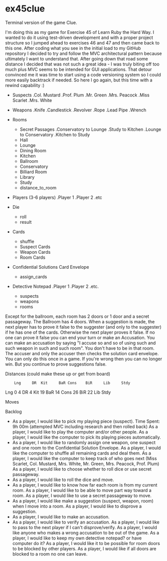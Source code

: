 ex45clue
========

Terminal version of the game Clue.

I'm doing this as my game for Exercise 45 of Learn Ruby the Hard Way.  I wanted to  do it using test-driven development and with a proper project structure so I jumped ahead to exercises 46 and 47 and then came back to this one.  After coding what you see in the initial load to my GitHub repository I decided to try and follow the MVC architectural pattern because ultimately I want to understand that. After going down that road some distance I decided that was not such a great idea - I was truly biting off too much plus MVC seems to be intended for GUI applications.  That detour convinced me it was time to start using a code versioning system so I could more easily backtrack if needed.  So here I go again, but this time with a rewind capability :)

* Suspects
.Col. Mustard
.Prof. Plum
.Mr. Green
.Mrs. Peacock
.Miss Scarlet
.Mrs. White

* Weapons
.Knife
.Candlestick
.Revolver
.Rope
.Lead Pipe
.Wrench

* Rooms
  - Secret Passages
    .Conservatory to Lounge
    .Study to Kitchen
    .Lounge to Conservatory
    .Kitchen to Study
  * Hall
  * Lounge
  * Dining Room
  * Kitchen
  * Ballroom
  * Conservatory
  * Billiard Room
  * Library
  * Study
  - distance_to_room
  
* Players (3-6 players)
.Player 1
.Player 2
.etc

* Die
  - roll
  - result

* Cards
  - shuffle
  * Suspect Cards
  * Weapon Cards
  * Room Cards

* Confidential Solutions Card Envelope
  - assign_cards

* Detective Notepad
.Player 1
.Player 2
.etc.
  - suspects
  - weapons
  - rooms

Except for the ballroom, each room has 2 doors or 1 door and a secret passageway.  The Ballroom has 4 doors.
When a suggestion is made, the next player has to prove it false to the suggester (and only to the suggester) if he has one of the cards.  Otherwise the next player proves it false.  If no one can prove it false you can end your turn or make an Accusation.
You can make an accusation by saying "I accuse so and so of using such and such weapon in such and such room".  You don't have to be in that room. The accuser and only the accuser then checks the solution card envelope.  You can only do this once in a game.  If you're wrong then you can no longer win.  But you continue to prove suggestions false.

Distances (could make these up or get from board)

		Lng		DR	Kit		BaR	Cons	BiR		Lib		Stdy
Lng		0			4
DR 		4
Kit		19
BaR		14
Cons	26
BiR		22
Lib
Stdy

Moves

Backlog
* As a player, I  would like to pick my playing piece (suspect). Time Spent: 9h 00m (attempted MVC including research and then rolled back)
As a player, I would like to play the computer and/or other people.
As a player, I would like the computer to pick its playing pieces automatically.
* As a player, I would like to randomly assign one weapon, one suspect and one room to the Confidential Solution Envelope.
As a player, I would like the computer to shuffle all remaining cards and deal them.
As a player, I would like the computer to keep track of who goes next (Miss Scarlet, Col. Mustard, Mrs. White, Mr. Green, Mrs. Peacock, Prof. Plum)
As a player, I would like to choose whether to roll dice or use secret passageway.
* As a player, I would like to roll the dice and move.
* As a player, I would like to know how far each room is from my current room.
As a player, I would like to be able to move part way toward a room.
As a player, I would like to use a secret passageway to move.
* As a player, I would like make a suggestion (suspect, weapon, room) when I move into a room.
As a player, I would like to disprove a suggestion.
* As a player, I would like to make an accusation.
* As a player, I would like to verify an accusation.
As a player, I would like to pass to the next player if I can't disprove/verify.
As a player, I would like anyone who makes a wrong accusation to be out of the game.
As a player, I would like to keep my own detective notepad? or have computer do it?
As a player, I would like it to be possible for room doors to be blocked by other players.
As a player, I would like if all doors are blocked to a room no one can leave.